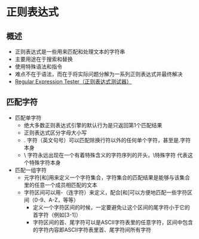 # 正则表达式
## 概述
- 正则表达式是一些用来匹配和处理文本的字符串
- 主要用途在于搜索和替换
- 使用特殊语法和指令
- 难点不在于语法，而在于将实际问题分解为一系列正则表达式并最终解决
- [Regular Expression Tester（正则表达式测试器）](http://www.forta.com/books/0672325667/)

## 匹配字符
- 匹配单字符
  - 绝大多数正则表达式引擎的默认行为是只返回第1个匹配结果
  - 正则表达式区分字母大小写
  - . 字符（英文句号）可以匹配除换行符以外的任何单个字符，甚至是.字符本身
  - \ 字符永远出现在一个有着特殊含义的字符序列的开头，\特殊字符 代表这个特殊字符本身
- 匹配一组字符
  - 元字符[和]用来定义一个字符集合，字符集合的匹配结果是能够与该集合里的任意一个成员相匹配的文本
  - 字符区间可以用-（连字符）来定义，配合[和]可以方便地匹配一些字符区间（0-9、A-Z，等等）
    - 定义一个字符区间的时候，一定要避免让这个区间的尾字符小于它的首字符（例如[3-1]）
    - 字符区间的首、尾字符可以是ASCII字符表里的任意字符，区间中包含的字符内容即ASCII字符表里首、尾字符间所有字符
    
